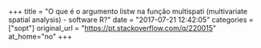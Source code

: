 +++
title = "O que é o argumento listw na função multispati (multivariate spatial analysis) - software R?"
date = "2017-07-21 12:42:05"
categories = ["sopt"]
original_url = "https://pt.stackoverflow.com/q/220015"
at_home="no"
+++

